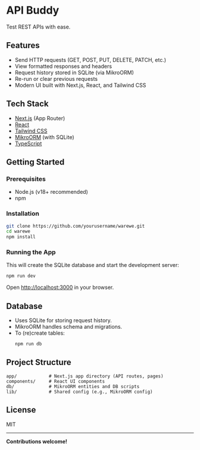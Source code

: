 # API Buddy

Test REST APIs with ease.

## Features

- Send HTTP requests (GET, POST, PUT, DELETE, PATCH, etc.)
- View formatted responses and headers
- Request history stored in SQLite (via MikroORM)
- Re-run or clear previous requests
- Modern UI built with Next.js, React, and Tailwind CSS

## Tech Stack

- [Next.js](https://nextjs.org/) (App Router)
- [React](https://react.dev/)
- [Tailwind CSS](https://tailwindcss.com/)
- [MikroORM](https://mikro-orm.io/) (with SQLite)
- [TypeScript](https://www.typescriptlang.org/)

## Getting Started

### Prerequisites

- Node.js (v18+ recommended)
- npm

### Installation

```bash
git clone https://github.com/yourusername/warewe.git
cd warewe
npm install
```

### Running the App

This will create the SQLite database and start the development server:

```bash
npm run dev
```

Open [http://localhost:3000](http://localhost:3000) in your browser.

## Database

- Uses SQLite for storing request history.
- MikroORM handles schema and migrations.
- To (re)create tables:
  ```bash
  npm run db
  ```

## Project Structure

```
app/            # Next.js app directory (API routes, pages)
components/     # React UI components
db/             # MikroORM entities and DB scripts
lib/            # Shared config (e.g., MikroORM config)
```

## License

MIT

---

**Contributions welcome!**